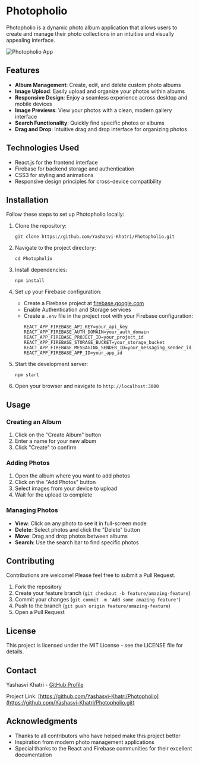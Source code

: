 # Photopholio

Photopholio is a dynamic photo album application that allows users to create and manage their photo collections in an intuitive and visually appealing interface.

![Photopholio App](https://via.placeholder.com/800x400?text=Photopholio+App)

## Features

- **Album Management**: Create, edit, and delete custom photo albums
- **Image Upload**: Easily upload and organize your photos within albums
- **Responsive Design**: Enjoy a seamless experience across desktop and mobile devices
- **Image Previews**: View your photos with a clean, modern gallery interface
- **Search Functionality**: Quickly find specific photos or albums
- **Drag and Drop**: Intuitive drag and drop interface for organizing photos

## Technologies Used

- React.js for the frontend interface
- Firebase for backend storage and authentication
- CSS3 for styling and animations
- Responsive design principles for cross-device compatibility

## Installation

Follow these steps to set up Photopholio locally:

1. Clone the repository:
   ```
   git clone https://github.com/Yashasvi-Khatri/Photopholio.git
   ```

2. Navigate to the project directory:
   ```
   cd Photopholio
   ```

3. Install dependencies:
   ```
   npm install
   ```

4. Set up your Firebase configuration:
   - Create a Firebase project at [firebase.google.com](https://firebase.google.com)
   - Enable Authentication and Storage services
   - Create a `.env` file in the project root with your Firebase configuration:
     ```
     REACT_APP_FIREBASE_API_KEY=your_api_key
     REACT_APP_FIREBASE_AUTH_DOMAIN=your_auth_domain
     REACT_APP_FIREBASE_PROJECT_ID=your_project_id
     REACT_APP_FIREBASE_STORAGE_BUCKET=your_storage_bucket
     REACT_APP_FIREBASE_MESSAGING_SENDER_ID=your_messaging_sender_id
     REACT_APP_FIREBASE_APP_ID=your_app_id
     ```

5. Start the development server:
   ```
   npm start
   ```

6. Open your browser and navigate to `http://localhost:3000`

## Usage

### Creating an Album
1. Click on the "Create Album" button
2. Enter a name for your new album
3. Click "Create" to confirm

### Adding Photos
1. Open the album where you want to add photos
2. Click on the "Add Photos" button
3. Select images from your device to upload
4. Wait for the upload to complete

### Managing Photos
- **View**: Click on any photo to see it in full-screen mode
- **Delete**: Select photos and click the "Delete" button
- **Move**: Drag and drop photos between albums
- **Search**: Use the search bar to find specific photos

## Contributing

Contributions are welcome! Please feel free to submit a Pull Request.

1. Fork the repository
2. Create your feature branch (`git checkout -b feature/amazing-feature`)
3. Commit your changes (`git commit -m 'Add some amazing feature'`)
4. Push to the branch (`git push origin feature/amazing-feature`)
5. Open a Pull Request

## License

This project is licensed under the MIT License - see the LICENSE file for details.

## Contact

Yashasvi Khatri - [GitHub Profile](https://github.com/Yashasvi-Khatri)

Project Link: [https://github.com/Yashasvi-Khatri/Photopholio](https://github.com/Yashasvi-Khatri/Photopholio.git)

## Acknowledgments

- Thanks to all contributors who have helped make this project better
- Inspiration from modern photo management applications
- Special thanks to the React and Firebase communities for their excellent documentation

